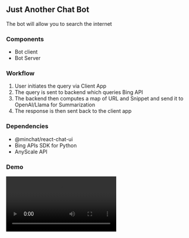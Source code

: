 ## Just Another Chat Bot
The bot will allow you to search the internet

### Components
- Bot client 
- Bot Server

### Workflow
1. User initiates the query via Client App
2. The query is sent to backend which queries Bing API
3. The backend then computes a map of URL and Snippet and send it to OpenAI/Llama for Summarization
4. The response is then sent back to the client app

### Dependencies
- @minchat/react-chat-ui
- Bing APIs SDK for Python
- AnyScale API

### Demo
![](/assets/Just-Another-Bot.mp4)
